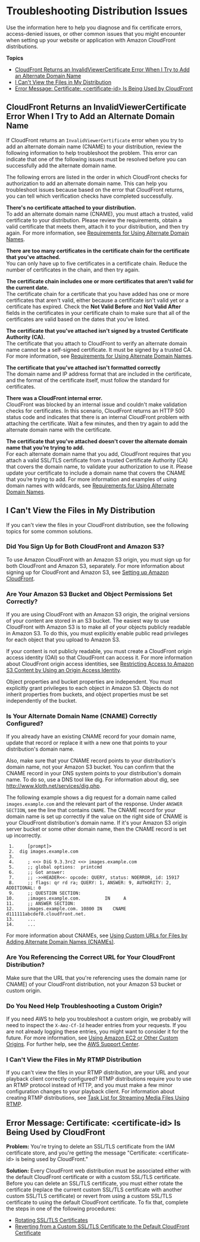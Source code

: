 # Troubleshooting Distribution Issues<a name="troubleshooting-distributions"></a>

Use the information here to help you diagnose and fix certificate errors, access\-denied issues, or other common issues that you might encounter when setting up your website or application with Amazon CloudFront distributions\.

**Topics**
+ [CloudFront Returns an InvalidViewerCertificate Error When I Try to Add an Alternate Domain Name](#troubleshooting-distributions-certificates)
+ [I Can't View the Files in My Distribution](#troubleshooting-web-distribution)
+ [Error Message: Certificate: <certificate\-id> Is Being Used by CloudFront](#troubleshooting-certificate-error)

## CloudFront Returns an InvalidViewerCertificate Error When I Try to Add an Alternate Domain Name<a name="troubleshooting-distributions-certificates"></a>

If CloudFront returns an `InvalidViewerCertificate` error when you try to add an alternate domain name \(CNAME\) to your distribution, review the following information to help troubleshoot the problem\. This error can indicate that one of the following issues must be resolved before you can successfully add the alternate domain name\. 

The following errors are listed in the order in which CloudFront checks for authorization to add an alternate domain name\. This can help you troubleshoot issues because based on the error that CloudFront returns, you can tell which verification checks have completed successfully\.

**There's no certificate attached to your distribution\.**  
To add an alternate domain name \(CNAME\), you must attach a trusted, valid certificate to your distribution\. Please review the requirements, obtain a valid certificate that meets them, attach it to your distribution, and then try again\. For more information, see [ Requirements for Using Alternate Domain Names](CNAMEs.md#alternate-domain-names-requirements)\.

**There are too many certificates in the certificate chain for the certificate that you've attached\.**  
You can only have up to five certificates in a certificate chain\. Reduce the number of certificates in the chain, and then try again\.

**The certificate chain includes one or more certificates that aren't valid for the current date\.**  
The certificate chain for a certificate that you have added has one or more certificates that aren't valid, either because a certificate isn't valid yet or a certificate has expired\. Check the **Not Valid Before** and **Not Valid After** fields in the certificates in your certificate chain to make sure that all of the certificates are valid based on the dates that you’ve listed\.

**The certificate that you've attached isn't signed by a trusted Certificate Authority \(CA\)\.**  
The certificate that you attach to CloudFront to verify an alternate domain name cannot be a self\-signed certificate\. It must be signed by a trusted CA\. For more information, see [ Requirements for Using Alternate Domain Names](CNAMEs.md#alternate-domain-names-requirements)\.

**The certificate that you've attached isn't formatted correctly**  
The domain name and IP address format that are included in the certificate, and the format of the certificate itself, must follow the standard for certificates\.

**There was a CloudFront internal error\.**  
CloudFront was blocked by an internal issue and couldn't make validation checks for certificates\. In this scenario, CloudFront returns an HTTP 500 status code and indicates that there is an internal CloudFront problem with attaching the certificate\. Wait a few minutes, and then try again to add the alternate domain name with the certificate\.

**The certificate that you've attached doesn't cover the alternate domain name that you’re trying to add\.**  
For each alternate domain name that you add, CloudFront requires that you attach a valid SSL/TLS certificate from a trusted Certificate Authority \(CA\) that covers the domain name, to validate your authorization to use it\. Please update your certificate to include a domain name that covers the CNAME that you’re trying to add\. For more information and examples of using domain names with wildcards, see [ Requirements for Using Alternate Domain Names](CNAMEs.md#alternate-domain-names-requirements)\.

## I Can't View the Files in My Distribution<a name="troubleshooting-web-distribution"></a>

If you can't view the files in your CloudFront distribution, see the following topics for some common solutions\.

### Did You Sign Up for Both CloudFront and Amazon S3?<a name="Troubleshooting.SigningUp"></a>

To use Amazon CloudFront with an Amazon S3 origin, you must sign up for both CloudFront and Amazon S3, separately\. For more information about signing up for CloudFront and Amazon S3, see [Setting up Amazon CloudFront](setting-up-cloudfront.md)\.

### Are Your Amazon S3 Bucket and Object Permissions Set Correctly?<a name="Troubleshooting.Permissions"></a>

If you are using CloudFront with an Amazon S3 origin, the original versions of your content are stored in an S3 bucket\. The easiest way to use CloudFront with Amazon S3 is to make all of your objects publicly readable in Amazon S3\. To do this, you must explicitly enable public read privileges for each object that you upload to Amazon S3\.

If your content is not publicly readable, you must create a CloudFront origin access identity \(OAI\) so that CloudFront can access it\. For more information about CloudFront origin access identities, see [Restricting Access to Amazon S3 Content by Using an Origin Access Identity](private-content-restricting-access-to-s3.md)\.

Object properties and bucket properties are independent\. You must explicitly grant privileges to each object in Amazon S3\. Objects do not inherit properties from buckets, and object properties must be set independently of the bucket\.

### Is Your Alternate Domain Name \(CNAME\) Correctly Configured?<a name="Troubleshooting.CNAME"></a>

If you already have an existing CNAME record for your domain name, update that record or replace it with a new one that points to your distribution's domain name\.

Also, make sure that your CNAME record points to your distribution's domain name, not your Amazon S3 bucket\. You can confirm that the CNAME record in your DNS system points to your distribution's domain name\. To do so, use a DNS tool like dig\. For information about dig, see [http://www\.kloth\.net/services/dig\.php](http://www.kloth.net/services/dig.php)\.

The following example shows a dig request for a domain name called `images.example.com` and the relevant part of the response\. Under `ANSWER SECTION`, see the line that contains `CNAME`\. The CNAME record for your domain name is set up correctly if the value on the right side of CNAME is your CloudFront distribution's domain name\. If it's your Amazon S3 origin server bucket or some other domain name, then the CNAME record is set up incorrectly\.

```
 1. 	[prompt]>
 2.  dig images.example.com
 3. 	
 4. 	; <<> DiG 9.3.3rc2 <<> images.example.com
 5. 	;; global options:	printcmd
 6. 	;; Got answer:
 7. 	;; ->>HEADER<<- opcode: QUERY, status: NOERROR, id: 15917
 8. 	;; flags: qr rd ra; QUERY: 1, ANSWER: 9, AUTHORITY: 2, ADDITIONAL: 0
 9. 	;; QUESTION SECTION:
10. 	;images.example.com.		 IN		A
11. 	;; ANSWER SECTION:
12. 	images.example.com. 10800 IN	CNAME	d111111abcdef8.cloudfront.net.
13. 	...
14. 	...
```

For more information about CNAMEs, see [Using Custom URLs for Files by Adding Alternate Domain Names \(CNAMEs\)](CNAMEs.md)\.

### Are You Referencing the Correct URL for Your CloudFront Distribution?<a name="Troubleshooting.URL"></a>

Make sure that the URL that you're referencing uses the domain name \(or CNAME\) of your CloudFront distribution, not your Amazon S3 bucket or custom origin\. 

### Do You Need Help Troubleshooting a Custom Origin?<a name="Troubleshooting.CustomOrigin"></a>

If you need AWS to help you troubleshoot a custom origin, we probably will need to inspect the `X-Amz-Cf-Id` header entries from your requests\. If you are not already logging these entries, you might want to consider it for the future\. For more information, see [Using Amazon EC2 or Other Custom Origins](DownloadDistS3AndCustomOrigins.md#concept_CustomOrigin)\. For further help, see the [AWS Support Center](https://console.aws.amazon.com/support/home#/)\.

### I Can't View the Files in My RTMP Distribution<a name="Troubleshooting.Configuration"></a>

If you can't view the files in your RTMP distribution, are your URL and your playback client correctly configured? RTMP distributions require you to use an RTMP protocol instead of HTTP, and you must make a few minor configuration changes to your playback client\. For information about creating RTMP distributions, see [Task List for Streaming Media Files Using RTMP](distribution-rtmp-creating.md)\. 

## Error Message: Certificate: <certificate\-id> Is Being Used by CloudFront<a name="troubleshooting-certificate-error"></a>

**Problem:** You're trying to delete an SSL/TLS certificate from the IAM certificate store, and you're getting the message "Certificate: <certificate\-id> is being used by CloudFront\."

**Solution:** Every CloudFront web distribution must be associated either with the default CloudFront certificate or with a custom SSL/TLS certificate\. Before you can delete an SSL/TLS certificate, you must either rotate the certificate \(replace the current custom SSL/TLS certificate with another custom SSL/TLS certificate\) or revert from using a custom SSL/TLS certificate to using the default CloudFront certificate\. To fix that, complete the steps in one of the following procedures:
+ [Rotating SSL/TLS Certificates](cnames-and-https-rotate-certificates.md)
+ [Reverting from a Custom SSL/TLS Certificate to the Default CloudFront Certificate](cnames-and-https-revert-to-cf-certificate.md)
